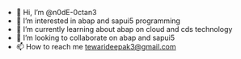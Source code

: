 - 👋 Hi, I’m @n0dE-0ctan3
- 👀 I’m interested in abap and sapui5 programming
- 🌱 I’m currently learning  about abap on cloud and cds technology
- 💞️ I’m looking to collaborate on abap and sapui5
- 📫 How to reach me tewarideepak3@gmail.com

<!---
n0dE-0ctan3/n0dE-0ctan3 is a ✨ special ✨ repository because its `README.md` (this file) appears on your GitHub profile.
You can click the Preview link to take a look at your changes.
--->
